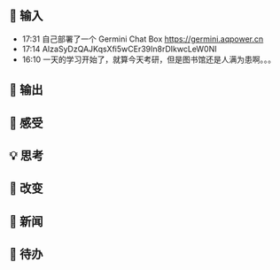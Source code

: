 ## 👋 输入
- 17:31 自己部署了一个 Germini Chat Box https://germini.aqpower.cn 
- 17:14 AIzaSyDzQAJKqsXfi5wCEr39In8rDIkwcLeW0NI 
- 16:10 一天的学习开始了，就算今天考研，但是图书馆还是人满为患啊。。。 

## 🙏 输出

## 💖 感受

## 💡 思考

## 🌲 改变

## 📰 新闻

## 🎈 待办